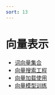 ```yaml
---
sort: 13
---
```


# 向量表示




<!-- {% include list.liquid %} -->

* [词向量集合](https://kg-nlp.github.io/Algorithm-Project-Manual/向量表示/词向量集合.html)
* [向量搜索工程](https://kg-nlp.github.io/Algorithm-Project-Manual/向量表示/向量搜索工程.html)
* [向量加载使用](https://kg-nlp.github.io/Algorithm-Project-Manual/向量表示/向量加载使用.html)
* [向量模型训练](https://kg-nlp.github.io/Algorithm-Project-Manual/向量表示/向量模型训练.html)

